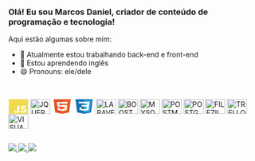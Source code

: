 ### Olá! Eu sou Marcos Daniel, criador de conteúdo de programação e tecnologia!

<!--
**MarcosDanielVieira/MarcosDanielVieira** is a ✨ _special_ ✨ repository because its `README.md` (this file) appears on your GitHub profile.
-->

Aqui estão algumas sobre mim:

- 🔭 Atualmente estou trabalhando back-end e front-end
- 🌱 Estou aprendendo inglês
- 😄 Pronouns: ele/dele

<!-- <div>
  <a href="https://github.com/MarcosDanielVieira">
  <img height="180em" src="https://github-readme-stats.vercel.app/api?username=MarcosDanielVieira&show_icons=true&theme=dracula&include_all_commits=true&count_private=true"/>
  <img height="180em" src="https://github-readme-stats.vercel.app/api/top-langs/?username=MarcosDanielVieira&layout=compact&langs_count=16&theme=dracula"/>
</div> -->

##

<div style="display: inline_block"><br>
  <img align="center" title="JS" height="30" width="40" src="https://raw.githubusercontent.com/devicons/devicon/master/icons/javascript/javascript-plain.svg">
  <img  align="center" title="JQUERY" height="30" width="40" src="https://cdn.jsdelivr.net/gh/devicons/devicon@latest/icons/jquery/jquery-original.svg" />
  <img align="center" title="HTML" height="30" width="40" src="https://raw.githubusercontent.com/devicons/devicon/master/icons/html5/html5-original.svg">
  <img align="center" title="CSS" height="30" width="40" src="https://raw.githubusercontent.com/devicons/devicon/master/icons/css3/css3-original.svg">
  <img align="center" title="LARAVEL" height="30" width="40" src="https://cdn.jsdelivr.net/gh/devicons/devicon@latest/icons/laravel/laravel-original.svg" />
  <img align="center" title="BOOSTRAP" height="30" width="40" src="https://cdn.jsdelivr.net/gh/devicons/devicon@latest/icons/bootstrap/bootstrap-original.svg" />
  <img align="center" title="MYSQL" height="30" width="40" src="https://cdn.jsdelivr.net/gh/devicons/devicon@latest/icons/mysql/mysql-original.svg" />
  <img align="center" title="POSTMAN" height="30" width="40" src="https://cdn.jsdelivr.net/gh/devicons/devicon@latest/icons/postman/postman-original.svg" />
  <img align="center" title="POSTGRE SQL" height="30" width="40" src="https://cdn.jsdelivr.net/gh/devicons/devicon@latest/icons/postgresql/postgresql-original.svg" />
  <img align="center" title="FILEZILLA" height="30" width="40" src="https://cdn.jsdelivr.net/gh/devicons/devicon@latest/icons/filezilla/filezilla-original.svg" />
  <img align="center" title="TRELLO" height="30" width="40" src="https://cdn.jsdelivr.net/gh/devicons/devicon@latest/icons/trello/trello-original.svg" />
  <img align="center" title="VISUAL STUDIO" height="30" width="40" src="https://cdn.jsdelivr.net/gh/devicons/devicon@latest/icons/visualstudio/visualstudio-original.svg" />
</div>

##

<div> 
  
  <a href="https://www.youtube.com/channel/UCWlRiV1Kx2nvigVfZJEIxbw" target="_blank">
    <img src="https://img.shields.io/badge/YouTube-FF0000?style=for-the-badge&logo=youtube&logoColor=white" target="_blank">
  </a>

  <a href = "mailto:cmarcosdaniel.developer@hotmail.com">
    <img src="https://img.shields.io/badge/-Gmail-%23333?style=for-the-badge&logo=gmail&logoColor=white" target="_blank">
  </a>
  <a href="https://www.linkedin.com/in/marcos-daniel-developer/" target="_blank">
    <img src="https://img.shields.io/badge/-LinkedIn-%230077B5?style=for-the-badge&logo=linkedin&logoColor=white" target="_blank">
  </a> 
 
<!--  ![Snake animation](https://github.com/MarcosDanielVieira/MarcosDanielVieira/blob/output/github-contribution-grid-snake.svg) -->
 
</div>

